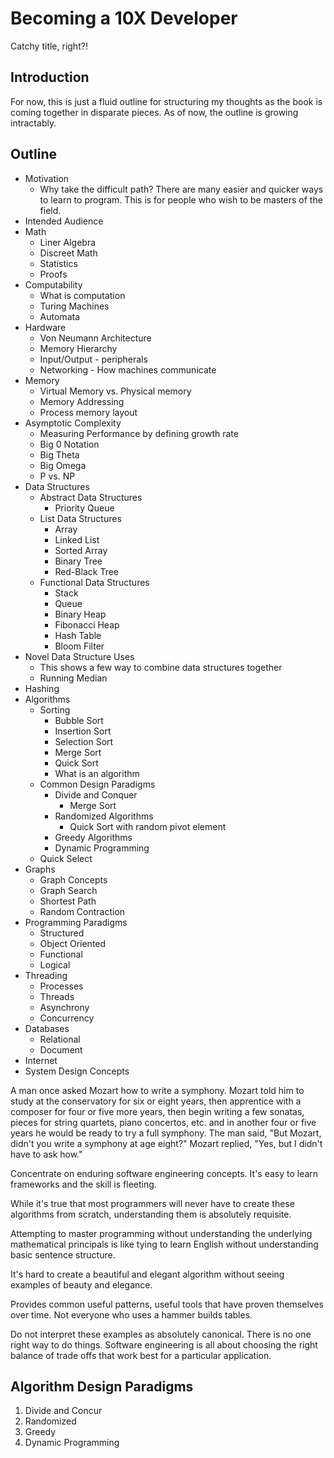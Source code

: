 # Becoming a 10X Developer
Catchy title, right?!

## Introduction
For now, this is just a fluid outline for structuring my thoughts as the book is
coming together in disparate pieces. As of now, the outline is growing
intractably.

## Outline
- Motivation
    * Why take the difficult path? There are many easier and quicker ways to
        learn to program. This is for people who wish to be masters of the
        field.
- Intended Audience
- Math
    * Liner Algebra
    * Discreet Math
    * Statistics
    * Proofs
- Computability
    * What is computation
    * Turing Machines
    * Automata
- Hardware
    * Von Neumann Architecture
    * Memory Hierarchy
    * Input/Output - peripherals
    * Networking - How machines communicate
- Memory
    * Virtual Memory vs. Physical memory
    * Memory Addressing
    * Process memory layout
- Asymptotic Complexity
    * Measuring Performance by defining growth rate
    * Big 0 Notation
    * Big Theta
    * Big Omega
    * P vs. NP
- Data Structures
    * Abstract Data Structures
        - Priority Queue
    * List Data Structures
        - Array
        - Linked List
        - Sorted Array
        - Binary Tree
        - Red-Black Tree
    * Functional Data Structures
        - Stack
        - Queue
        - Binary Heap
        - Fibonacci Heap
        - Hash Table
        - Bloom Filter
- Novel Data Structure Uses
    * This shows a few way to combine data structures together
    * Running Median
- Hashing
- Algorithms
    - Sorting
        - Bubble Sort
        - Insertion Sort
        - Selection Sort
        - Merge Sort
        - Quick Sort
        - What is an algorithm
    * Common Design Paradigms
        - Divide and Conquer
            * Merge Sort
        - Randomized Algorithms
            * Quick Sort with random pivot element
        - Greedy Algorithms
        - Dynamic Programming
    * Quick Select
- Graphs
    * Graph Concepts
    * Graph Search
    * Shortest Path
    * Random Contraction
- Programming Paradigms
    * Structured
    * Object Oriented 
    * Functional
    * Logical
- Threading
    * Processes
    * Threads
    * Asynchrony
    * Concurrency
- Databases
    * Relational
    * Document
- Internet
- System Design Concepts

A man once asked Mozart how to write a symphony. Mozart told him to study at the
conservatory for six or eight years, then apprentice with a composer for four or
five more years, then begin writing a few sonatas, pieces for string quartets,
piano concertos, etc. and in another four or five years he would be ready to try
a full symphony.  The man said, "But Mozart, didn't you write a symphony at age
eight?" Mozart replied, "Yes, but I didn't have to ask how."

Concentrate on enduring software engineering concepts. It's easy to learn
frameworks and the skill is fleeting.

While it's true that most programmers will never have to create these algorithms
from scratch, understanding them is absolutely requisite.

Attempting to master programming without understanding the underlying
mathematical principals is like tying to learn English without understanding
basic sentence structure.

It's hard to create a beautiful and elegant algorithm without seeing examples of
beauty and elegance.

Provides common useful patterns, useful tools that have proven themselves over
time. Not everyone who uses a hammer builds tables.

Do not interpret these examples as absolutely canonical. There is no one right
way to do things. Software engineering is all about choosing the right balance
of trade offs that work best for a particular application.

## Algorithm Design Paradigms
1. Divide and Concur
1. Randomized
1. Greedy
1. Dynamic Programming
